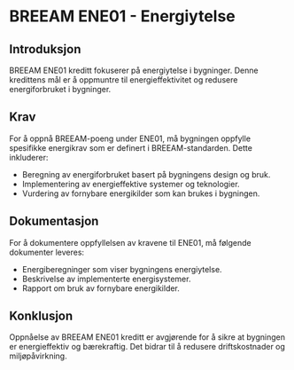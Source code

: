 # BREEAM ENE01 - Energiytelse

## Introduksjon
BREEAM ENE01 kreditt fokuserer på energiytelse i bygninger. Denne kredittens mål er å oppmuntre til energieffektivitet og redusere energiforbruket i bygninger.

## Krav
For å oppnå BREEAM-poeng under ENE01, må bygningen oppfylle spesifikke energikrav som er definert i BREEAM-standarden. Dette inkluderer:

- Beregning av energiforbruket basert på bygningens design og bruk.
- Implementering av energieffektive systemer og teknologier.
- Vurdering av fornybare energikilder som kan brukes i bygningen.

## Dokumentasjon
For å dokumentere oppfyllelsen av kravene til ENE01, må følgende dokumenter leveres:

- Energiberegninger som viser bygningens energiytelse.
- Beskrivelse av implementerte energisystemer.
- Rapport om bruk av fornybare energikilder.

## Konklusjon
Oppnåelse av BREEAM ENE01 kreditt er avgjørende for å sikre at bygningen er energieffektiv og bærekraftig. Det bidrar til å redusere driftskostnader og miljøpåvirkning.